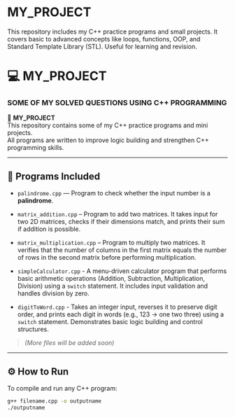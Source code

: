# MY_PROJECT
This repository includes my C++ practice programs and small projects. It covers basic to advanced concepts like loops, functions, OOP, and Standard Template Library (STL). Useful for learning and revision.
# 💻 MY_PROJECT

### SOME OF MY SOLVED QUESTIONS USING C++ PROGRAMMING

📌 **MY_PROJECT**  
This repository contains some of my C++ practice programs and mini projects.  
All programs are written to improve logic building and strengthen C++ programming skills.

---

## 🧠 Programs Included

- `palindrome.cpp` — Program to check whether the input number is a **palindrome**.
  
- `matrix_addition.cpp` – Program to add two matrices. It takes input for two 2D matrices, checks if their dimensions match, and prints their sum if addition is possible.
  
- `matrix_multiplication.cpp` – Program to multiply two matrices. It verifies that the number of columns in the first matrix equals the number of rows in the second matrix before performing multiplication.
  
- `simpleCalculator.cpp` - A menu-driven calculator program that performs basic arithmetic operations (Addition, Subtraction, Multiplication, Division) using a `switch` statement. It includes input validation and handles division by zero.
  
- `digitToWord.cpp` - Takes an integer input, reverses it to preserve digit order, and prints each digit in words (e.g., 123 → one two three) using a `switch` statement. Demonstrates basic logic building and control structures.




> *(More files will be added soon)*

---

## ⚙️ How to Run

To compile and run any C++ program:

```bash
g++ filename.cpp -o outputname
./outputname
